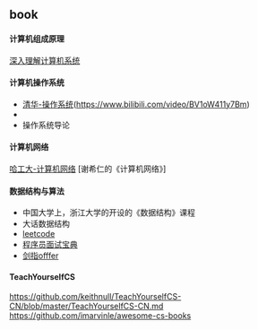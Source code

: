 ## book

#### 计算机组成原理
[深入理解计算机系统](https://www.bilibili.com/video/BV1iW411d7hd)
[](https://www.bilibili.com/video/BV1WW411Q7PF?from=search&seid=4303207355153904674)

#### 计算机操作系统
- [清华-操作系统](https://www.bilibili.com/video/BV1wW41117GS)(https://www.bilibili.com/video/BV1oW411y7Bm)
- [](https://www.bilibili.com/video/BV1YE411D7nH?from=search&seid=17507811016038004093)
- 操作系统导论
#### 计算机网络
[哈工大-计算机网络](https://www.bilibili.com/video/BV1Up411Z7hC)
[谢希仁的《计算机网络》]
#### 数据结构与算法
- 中国大学上，浙江大学的开设的《数据结构》课程
- 大话数据结构
- [leetcode](https://leetcode-cn.com/problemset/all/)
- [程序员面试宝典](https://leetcode-cn.com/problem-list/xb9lfcwi/)
- [剑指offfer](https://leetcode-cn.com/problem-list/xb9nqhhg/)

#### TeachYourselfCS
https://github.com/keithnull/TeachYourselfCS-CN/blob/master/TeachYourselfCS-CN.md
https://github.com/imarvinle/awesome-cs-books